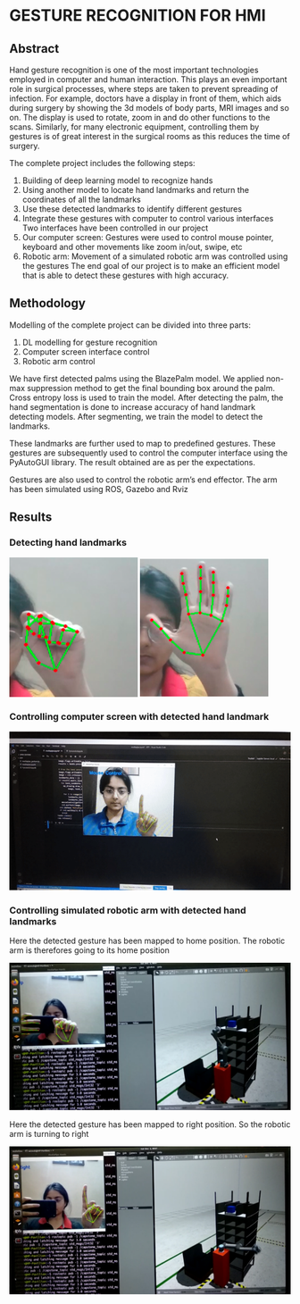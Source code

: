 # GESTURE RECOGNITION FOR HMI

## Abstract
Hand gesture recognition is one of the most important technologies employed in computer and human interaction. This plays an even important role in surgical processes, where steps are taken to prevent spreading of infection. For example, doctors have a display in front of them, which aids during surgery by showing the 3d models of body parts, MRI images and so on. The display is used to rotate, zoom in and do other functions to the scans. Similarly, for many electronic equipment, controlling them by gestures is of great interest in the surgical rooms as this reduces the time of surgery.

The complete project includes the following steps:
1. Building of deep learning model to recognize hands
2. Using another model to locate hand landmarks and return the coordinates of all the
landmarks
3. Use these detected landmarks to identify different gestures
4. Integrate these gestures with computer to control various interfaces
Two interfaces have been controlled in our project
1. Our computer screen: Gestures were used to control mouse pointer, keyboard and other
movements like zoom in/out, swipe, etc
2. Robotic arm: Movement of a simulated robotic arm was controlled using the gestures
The end goal of our project is to make an efficient model that is able to detect these gestures with
high accuracy.


## Methodology

Modelling of the complete project can be divided into three parts:
1. DL modelling for gesture recognition
2. Computer screen interface control
3. Robotic arm control

We have first detected palms using the BlazePalm model. We applied non-max suppression method to get the final bounding box around the palm. Cross entropy loss is used to train the model. After detecting the palm, the hand segmentation is done to increase accuracy of hand landmark detecting models. After segmenting, we train the model to detect the landmarks.

These landmarks are further used to map to predefined gestures. These gestures are subsequently used to control the computer interface using the PyAutoGUI library. The result obtained are as per the expectations.

Gestures are also used to control the robotic arm’s end effector. The arm has been simulated using ROS, Gazebo and Rviz

## Results

### Detecting hand landmarks

<img src="results/land_detec1.png" alt="drawing" width="230" height="250"/>
<img src="results/land_detec2.png" alt="drawing" width="230" height="250"/>


### Controlling computer screen with detected hand landmark

![gif](results/mouse_control.gif) 

### Controlling simulated robotic arm with detected hand landmarks

Here the detected gesture has been mapped to home position. The robotic arm is therefores going to its home position

![result1](results/home.png) 

Here the detected gesture has been mapped to right position. So the robotic arm is turning to right

![result2](results/right.png) 
